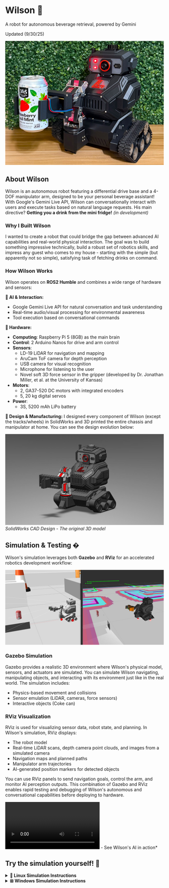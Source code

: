 # Wilson 🤖
A robot for autonomous beverage retrieval, powered by Gemini

Updated (9/30/25)

![Wilson Robot](pictures/wilson.jpg)

## About Wilson

Wilson is an autonomous robot featuring a differential drive base and a 4-DOF manipulator arm, designed to be your personal beverage assistant! With Google's Gemini Live API, Wilson can conversationally interact with users and execute tasks based on natural language requests. His main directive? **Getting you a drink from the mini fridge!** *(in development)*

### Why I Built Wilson

I wanted to create a robot that could bridge the gap between advanced AI capabilities and real-world physical interaction. The goal was to build something impressive technically, build a robust set of robotics skills, and impress any guest who comes to my house - starting with the simple (but apparently not so simple), satisfying task of fetching drinks on command.

### How Wilson Works

Wilson operates on **ROS2 Humble** and combines a wide range of hardware and sensors:

**🧠 AI & Interaction:**
- Google Gemini Live API for natural conversation and task understanding
- Real-time audio/visual processing for environmental awareness
- Tool execution based on conversational commands

**🔧 Hardware:**
- **Computing**: Raspberry Pi 5 (8GB) as the main brain
- **Control**: 2 Arduino Nanos for drive and arm control
- **Sensors**: 
  - LD-19 LiDAR for navigation and mapping
  - AruCam ToF camera for depth perception  
  - USB camera for visual recognition
  - Microphone for listening to the user
  - Novel soft 3D force sensor in the gripper (developed by Dr. Jonathan Miller, et al. at the University of Kansas)
- **Motors**:
  - 2, GA37-520 DC motors with integrated encoders
  - 5, 20 kg digital servos
- **Power**:
  - 3S, 5200 mAh LiPo battery

**🎨 Design & Manufacturing:**
I designed every component of Wilson (except the tracks/wheels) in SolidWorks and 3D printed the entire chassis and manipulator at home. You can see the design evolution below:

![SolidWorks CAD Design](pictures/wilson_solidworks.JPG)
*SolidWorks CAD Design - The original 3D model*

## Simulation & Testing �
Wilson's simulation leverages both **Gazebo** and **RViz** for an accelerated robotics development workflow:

![Gazebo wimulation with Rviz live data visualization](pictures/gazebo_and_rviz.JPG)

### Gazebo Simulation

Gazebo provides a realistic 3D environment where Wilson's physical model, sensors, and actuators are simulated. You can simulate Wilson navigating, manipulating objects, and interacting with its environment just like in the real world. The simulation includes:

- Physics-based movement and collisions
- Sensor emulation (LiDAR, cameras, force sensors)
- Interactive objects (Coke can)


### RViz Visualization

RViz is used for visualizing sensor data, robot state, and planning. In Wilson's simulation, RViz displays:

- The robot model
- Real-time LiDAR scans, depth camera point clouds, and images from a simulated camera
- Navigation maps and planned paths
- Manipulator arm trajectories
- AI-generated position markers for detected objects

You can use RViz panels to send navigation goals, control the arm, and monitor AI perception outputs. This combination of Gazebo and RViz enables rapid testing and debugging of Wilson's autonomous and conversational capabilities before deploying to hardware.

![AI controlled navigation demo](pictures/Gemini_demo_video.mp4) - See Wilson's AI in action*

## Try the simulation yourself! 🐳

<details>
<summary><strong>🐧 Linux Simulation Instructions</strong></summary>

Follow these steps to set up Docker and run Wilson's simulation:
(Tested on Ubuntu 22.04, latest Docker)
### Prerequisites Setup

**⚠️ Important:** You will need root or sudo access to complete these steps.

1. **Update system packages and install prerequisites:**
   ```bash
   sudo apt update
   sudo apt install -y git curl
   ```

2. **Clone Wilson repository:**
   ```bash
   git clone https://github.com/tracelarue/wilson.git
   cd wilson
   ```

3. **Create API key file** (for AI voice/text commands):
   Create a `.env` file in the wilson directory with your Google API key:
   ```bash
   echo "GOOGLE_API_KEY=your_api_key_here" > .env
   ```
   Replace `your_api_key_here` with your actual Google Gemini API key from [Google AI Studio](https://aistudio.google.com). Without this file, Wilson will work but won't have AI-powered voice commands and object recognition capabilities.

4. **Install Docker:**
   ```bash
   curl -fsSL https://get.docker.com -o get-docker.sh
   sudo sh get-docker.sh
   ```

5. **Configure Docker permissions (Optional):**
   If you don't want to use `sudo` with docker commands:
   ```bash
   sudo groupadd docker
   sudo usermod -aG docker $USER
   reboot
   ```
   **Note:** We'll use `sudo` for simplicity in the following steps.

6. **Check Docker service:**
    ```bash
    systemctl is-enabled docker
    ```
    If the output is not `enabled`, start and enable Docker with:
    ```bash
    sudo systemctl start docker
    sudo systemctl enable docker
    ```

7. **Configure X11 forwarding for GUI applications:**
   ```bash
   echo "xhost +" >> ~/.bashrc
   echo "xhost +local:docker" >> ~/.bashrc
   ```

### Running Wilson Simulation
Run these commands with `sudo` privileges:

1. **Pull the ROS 2 base image (~3-5 min):**
   ```bash
   sudo docker image pull osrf/ros:humble-desktop-full
   ```

2. **Build Wilson's Docker image (~3-5 min)** (must be run from the wilson directory):
   ```bash
   sudo docker build -t wilson_image .
   ```

3. **Run the Wilson container:** (must be run from the wilson directory):
   ```bash
   sudo docker run -it --user ros --network=host --ipc=host \
     -v $PWD:/wilson \
     -v /tmp/.X11-unix:/tmp/.X11-unix:rw \
     --env=DISPLAY=:0 \
     --env=QT_X11_NO_MITSHM=1 \
     -v /dev:/dev \
     --privileged \
     --name wilson \
     wilson_image
   ```


### Starting the Simulation

Once inside the container, start Wilson's simulation with:

```bash
colcon build --symlink-install && \
source install/setup.bash && \
ros2 launch wilson wilson_sim.launch.py
```

### Controlling Wilson 🎮

After the simulation launches, you have multiple ways to control Wilson:

- **RViz Panels**: Use the Nav2 and MoveIt panels in RViz for navigation and manipulation
- **Teleop Keyboard**: Control Wilson directly with keyboard inputs
- **AI Voice/Text Commands**: Talk or type to Gemini for natural language control

#### AI Commands Examples:
- "Go to the kitchen"
- "Go to the living room" 
- "Go to the mini fridge"
- "What do you see?"
- "Find the 3D position of [object]" - This will display a marker in RViz showing the detected object's location

Wilson combines autonomous navigation, manipulation, and AI-powered interaction to create an intelligent robotic assistant!

### Container Management

**Execute commands in a running container:**
If Wilson is already running in a container, you can access it with:
```bash
sudo docker exec -it wilson /bin/bash
```

<details>
<summary><strong>🐳 Common Docker Commands</strong></summary>

Here are some useful Docker commands for managing Wilson:

```bash
# List all containers (running and stopped)
sudo docker ps -a

# Stop the Wilson container
sudo docker stop wilson

# Start an existing Wilson container
sudo docker start wilson

# Remove the Wilson container
sudo docker rm wilson

# Remove the Wilson image
sudo docker rmi wilson_image

# View container logs
sudo docker logs wilson

# View real-time logs
sudo docker logs -f wilson
```

</details>

</details>

<details>
<summary><strong>⊞ Windows Simulation Instructions</strong></summary>

Windows support is coming soon! 🚧

I'm working on comprehensive Windows setup instructions with Docker Desktop. Check back soon for the complete Windows simulation guide.

</details>

